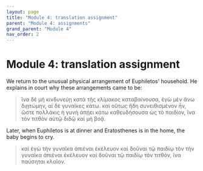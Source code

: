 ```yaml
---
layout: page
title: "Module 4: translation assignment"
parent: "Module 4: assignments"
grand_parent: "Module 4"
nav_order: 2
---
```


# Module 4: translation assignment

We return to the unusual physical arrangement of Euphiletos' household. He explains in court why these arrangements came to be:

> ἵνα δὲ μή κινδυνεύῃ κατὰ τῆς κλίμακος καταβαίνουσα, ἐγὼ μὲν ἄνω διῃτώμην, αἱ δὲ γυναῖκες κάτω. καὶ οὕτως ἤδη συνειθισμένον ἦν, ὥστε πολλάκις ἡ γυνὴ ἀπῄει κάτω καθευδήσουσα ὡς τὸ παιδίον, ἵνα τὸν τιτθὸν αὐτῷ διδῷ καὶ μὴ βοᾷ.

Later, when Euphiletos is at dinner and Eratosthenes is in the home, the baby begins to cry.

> καὶ ἐγὼ τὴν γυναῖκα ἀπιέναι ἐκέλευον καὶ δοῦναι τῷ παιδίῳ τὸν τὴν γυναῖκα ἀπιέναι ἐκέλευον καὶ δοῦναι τῷ παιδίῳ τὸν τιτθόν, ἵνα παύσηται κλαῖον.
